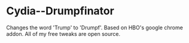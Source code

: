 # Cydia--Drumpfinator
Changes the word 'Trump' to 'Drumpf'. Based on HBO's google chrome addon. All of my free tweaks are open source.
